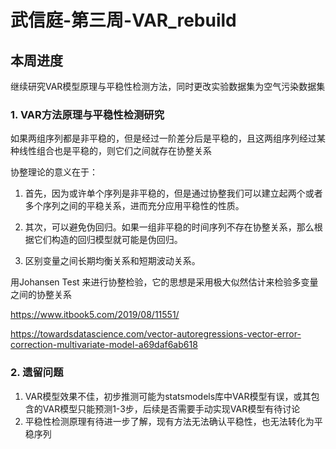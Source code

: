 # 武信庭-第三周-VAR_rebuild

## 本周进度

继续研究VAR模型原理与平稳性检测方法，同时更改实验数据集为空气污染数据集

### 1. VAR方法原理与平稳性检测研究

如果两组序列都是非平稳的，但是经过一阶差分后是平稳的，且这两组序列经过某种线性组合也是平稳的，则它们之间就存在协整关系

协整理论的意义在于：

1. 首先，因为或许单个序列是非平稳的，但是通过协整我们可以建立起两个或者多个序列之间的平稳关系，进而充分应用平稳性的性质。

2. 其次，可以避免伪回归。如果一组非平稳的时间序列不存在协整关系，那么根据它们构造的回归模型就可能是伪回归。

3. 区别变量之间长期均衡关系和短期波动关系。

用Johansen Test 来进行协整检验，它的思想是采用极大似然估计来检验多变量之间的协整关系

https://www.itbook5.com/2019/08/11551/

https://towardsdatascience.com/vector-autoregressions-vector-error-correction-multivariate-model-a69daf6ab618

### 2. 遗留问题

1. VAR模型效果不佳，初步推测可能为statsmodels库中VAR模型有误，或其包含的VAR模型只能预测1-3步，后续是否需要手动实现VAR模型有待讨论
2. 平稳性检测原理有待进一步了解，现有方法无法确认平稳性，也无法转化为平稳序列